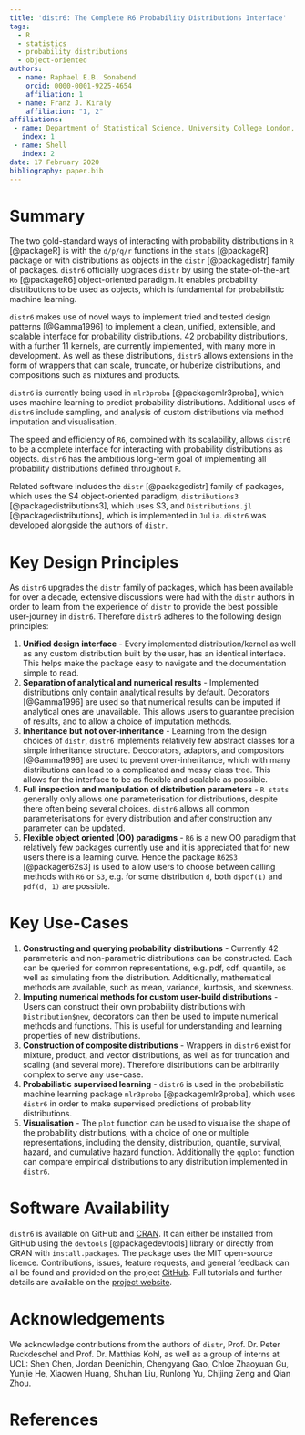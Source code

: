```yaml
---
title: 'distr6: The Complete R6 Probability Distributions Interface'
tags:
  - R
  - statistics
  - probability distributions
  - object-oriented
authors:
  - name: Raphael E.B. Sonabend
    orcid: 0000-0001-9225-4654
    affiliation: 1
  - name: Franz J. Kiraly
    affiliation: "1, 2"
affiliations:
 - name: Department of Statistical Science, University College London, Gower Street, London WC1E 6BT, United Kingdom
   index: 1
 - name: Shell
   index: 2
date: 17 February 2020
bibliography: paper.bib
---
```


# Summary

The two gold-standard ways of interacting with probability distributions in `R` [@packageR] is with the `d/p/q/r` functions in the ``stats`` [@packageR] package or with distributions as objects in the `distr` [@packagedistr] family of packages. ``distr6`` officially upgrades ``distr`` by using the state-of-the-art `R6` [@packageR6] object-oriented paradigm. It enables probability distributions to be used as objects, which is fundamental for probabilistic machine learning.

``distr6`` makes use of novel ways to implement tried and tested design patterns [@Gamma1996] to implement a clean, unified, extensible, and scalable interface for probability distributions. 42 probability distributions, with a further 11 kernels, are currently implemented, with many more in development. As well as these distributions, ``distr6`` allows extensions in the form of wrappers that can scale, truncate, or huberize distributions, and compositions such as mixtures and products.

``distr6`` is currently being used in `mlr3proba` [@packagemlr3proba], which uses machine learning to predict probability distributions. Additional uses of ``distr6`` include sampling, and analysis of custom distributions via method imputation and visualisation.

The speed and efficiency of ``R6``, combined with its scalability, allows ``distr6`` to be a complete interface for interacting with probability distributions as objects. ``distr6`` has the ambitious long-term goal of implementing all probability distributions defined throughout ``R``.

Related software includes the `distr` [@packagedistr] family of packages, which uses the S4 object-oriented paradigm, `distributions3` [@packagedistributions3], which uses S3, and `Distributions.jl` [@packagedistributions], which is implemented in ``Julia``. ``distr6`` was developed alongside the authors of ``distr``.

# Key Design Principles

As `distr6` upgrades the `distr` family of packages, which has been available for over a decade, extensive discussions were had with the `distr` authors in order to learn from the experience of `distr` to provide the best possible user-journey in `distr6`. Therefore `distr6` adheres to the following design principles:

1. **Unified design interface** - Every implemented distribution/kernel as well as any custom distribution built by the user, has an identical interface. This helps make the package easy to navigate and the documentation simple to read.
2. **Separation of analytical and numerical results** - Implemented distributions only contain analytical results by default. Decorators [@Gamma1996] are used so that numerical results can be imputed if analytical ones are unavailable. This allows users to guarantee precision of results, and to allow a choice of imputation methods.
3. **Inheritance but not over-inheritance** - Learning from the design choices of `distr`, `distr6` implements relatively few abstract classes for a simple inheritance structure. Deocorators, adaptors, and compositors [@Gamma1996] are used to prevent over-inheritance, which with many distributions can lead to a complicated and messy class tree. This allows for the interface to be as flexible and scalable as possible.
4. **Full inspection and manipulation of distribution parameters** - `R stats` generally only allows one parameterisation for distributions, despite there often being several choices. `distr6` allows all common parameterisations for every distribution and after construction any parameter can be updated.
5. **Flexible object oriented (OO) paradigms** - `R6` is a new OO paradigm that relatively few packages currently use and it is appreciated that for new users there is a learning curve. Hence the package `R62S3` [@packager62s3] is used to allow users to choose between calling methods with `R6` or `S3`, e.g. for some distribution `d`, both `d$pdf(1)` and `pdf(d, 1)` are possible.

# Key Use-Cases

1. **Constructing and querying probability distributions** - Currently 42 parameteric and non-parametric distributions can be constructed. Each can be queried for common representations, e.g. pdf, cdf, quantile, as well as simulating from the distribution. Additionally, mathematical methods are available, such as mean, variance, kurtosis, and skewness.
2. **Imputing numerical methods for custom user-build distributions** - Users can construct their own probability distributions with `Distribution$new`, decorators can then be used to impute numerical methods and functions. This is useful for understanding and learning properties of new distributions.
3. **Construction of composite distributions** - Wrappers in `distr6` exist for mixture, product, and vector distributions, as well as for truncation and scaling (and several more). Therefore distributions can be arbitrarily complex to serve any use-case.
4. **Probabilistic supervised learning** - `distr6` is used in the probabilistic machine learning package `mlr3proba` [@packagemlr3proba], which uses `distr6` in order to make supervised predictions of probability distributions.
5. **Visualisation** - The `plot` function can be used to visualise the shape of the probability distributions, with a choice of one or multiple representations, including the density, distribution, quantile, survival, hazard, and cumulative hazard function. Additionally the `qqplot` function can compare empirical distributions to any distribution implemented in `distr6`.

# Software Availability

``distr6`` is available on GitHub and [CRAN](https://CRAN.R-project.org/package=distr6). It can either be installed from GitHub using the `devtools` [@packagedevtools] library or directly from CRAN with `install.packages`. The package uses the MIT open-source licence. Contributions, issues, feature requests, and general feedback can all be found and provided on the project [GitHub](https://github.com/alan-turing-institute/distr6). Full tutorials and further details are available on the [project website](https://alan-turing-institute.github.io/distr6/).

# Acknowledgements
We acknowledge contributions from the authors of ``distr``, Prof. Dr. Peter Ruckdeschel and Prof. Dr. Matthias Kohl, as well as a group of interns at UCL: Shen Chen, Jordan Deenichin, Chengyang Gao, Chloe Zhaoyuan Gu, Yunjie He, Xiaowen Huang, Shuhan Liu, Runlong Yu, Chijing Zeng and Qian Zhou.

# References